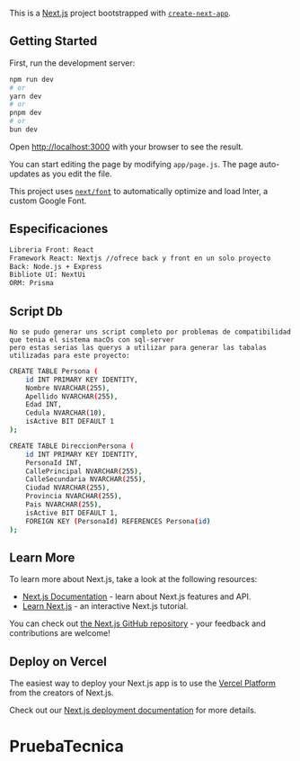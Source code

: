 This is a [Next.js](https://nextjs.org/) project bootstrapped with [`create-next-app`](https://github.com/vercel/next.js/tree/canary/packages/create-next-app).

## Getting Started

First, run the development server:

```bash
npm run dev
# or
yarn dev
# or
pnpm dev
# or
bun dev
```

Open [http://localhost:3000](http://localhost:3000) with your browser to see the result.

You can start editing the page by modifying `app/page.js`. The page auto-updates as you edit the file.

This project uses [`next/font`](https://nextjs.org/docs/basic-features/font-optimization) to automatically optimize and load Inter, a custom Google Font.

## Especificaciones

```bash
Libreria Front: React
Framework React: Nextjs //ofrece back y front en un solo proyecto
Back: Node.js + Express
Bibliote UI: NextUi
ORM: Prisma
```

## Script Db

```
No se pudo generar uns script completo por problemas de compatibilidad que tenia el sistema macOs con sql-server
pero estas serias las querys a utilizar para generar las tabalas utilizadas para este proyecto:
```

```bash
CREATE TABLE Persona (
    id INT PRIMARY KEY IDENTITY,
    Nombre NVARCHAR(255),
    Apellido NVARCHAR(255),
    Edad INT,
    Cedula NVARCHAR(10),
    isActive BIT DEFAULT 1
);

CREATE TABLE DireccionPersona (
    id INT PRIMARY KEY IDENTITY,
    PersonaId INT,
    CallePrincipal NVARCHAR(255),
    CalleSecundaria NVARCHAR(255),
    Ciudad NVARCHAR(255),
    Provincia NVARCHAR(255),
    Pais NVARCHAR(255),
    isActive BIT DEFAULT 1,
    FOREIGN KEY (PersonaId) REFERENCES Persona(id)
);
```

## Learn More

To learn more about Next.js, take a look at the following resources:

- [Next.js Documentation](https://nextjs.org/docs) - learn about Next.js features and API.
- [Learn Next.js](https://nextjs.org/learn) - an interactive Next.js tutorial.

You can check out [the Next.js GitHub repository](https://github.com/vercel/next.js/) - your feedback and contributions are welcome!

## Deploy on Vercel

The easiest way to deploy your Next.js app is to use the [Vercel Platform](https://vercel.com/new?utm_medium=default-template&filter=next.js&utm_source=create-next-app&utm_campaign=create-next-app-readme) from the creators of Next.js.

Check out our [Next.js deployment documentation](https://nextjs.org/docs/deployment) for more details.

# PruebaTecnica
